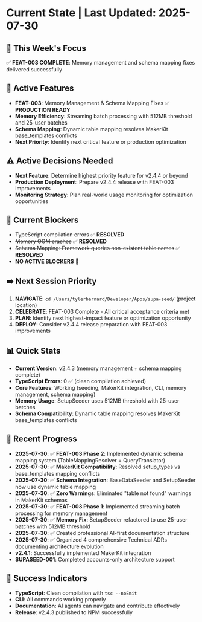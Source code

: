 # Current State | Last Updated: 2025-07-30

## 🎯 This Week's Focus
✅ **FEAT-003 COMPLETE**: Memory management and schema mapping fixes delivered successfully

## 🔄 Active Features
- **FEAT-003**: Memory Management & Schema Mapping Fixes ✅ **PRODUCTION READY**
- **Memory Efficiency**: Streaming batch processing with 512MB threshold and 25-user batches
- **Schema Mapping**: Dynamic table mapping resolves MakerKit base_templates conflicts
- **Next Priority**: Identify next critical feature or production optimization

## ⚠️ Active Decisions Needed
- **Next Feature**: Determine highest priority feature for v2.4.4 or beyond
- **Production Deployment**: Prepare v2.4.4 release with FEAT-003 improvements
- **Monitoring Strategy**: Plan real-world usage monitoring for optimization opportunities

## 🚧 Current Blockers
- ~~TypeScript compilation errors~~ ✅ **RESOLVED**
- ~~Memory OOM crashes~~ ✅ **RESOLVED** 
- ~~Schema Mapping: Framework queries non-existent table names~~ ✅ **RESOLVED**
- **NO ACTIVE BLOCKERS** 🎉

## ➡️ Next Session Priority  
1. **NAVIGATE**: `cd /Users/tylerbarnard/Developer/Apps/supa-seed/` (project location)
2. **CELEBRATE**: FEAT-003 Complete - All critical acceptance criteria met
3. **PLAN**: Identify next highest-impact feature or optimization opportunity
4. **DEPLOY**: Consider v2.4.4 release preparation with FEAT-003 improvements

## 📊 Quick Stats
- **Current Version**: v2.4.3 (memory management + schema mapping complete)
- **TypeScript Errors**: 0 ✅ (clean compilation achieved)
- **Core Features**: Working (seeding, MakerKit integration, CLI, memory management, schema mapping)
- **Memory Usage**: SetupSeeder uses 512MB threshold with 25-user batches
- **Schema Compatibility**: Dynamic table mapping resolves MakerKit base_templates conflicts

## 📝 Recent Progress
- **2025-07-30**: ✅ **FEAT-003 Phase 2**: Implemented dynamic schema mapping system (TableMappingResolver + QueryTranslator)
- **2025-07-30**: ✅ **MakerKit Compatibility**: Resolved setup_types vs base_templates mapping conflicts
- **2025-07-30**: ✅ **Schema Integration**: BaseDataSeeder and SetupSeeder now use dynamic table mapping
- **2025-07-30**: ✅ **Zero Warnings**: Eliminated "table not found" warnings in MakerKit schemas
- **2025-07-30**: ✅ **FEAT-003 Phase 1**: Implemented streaming batch processing for memory management
- **2025-07-30**: ✅ **Memory Fix**: SetupSeeder refactored to use 25-user batches with 512MB threshold
- **2025-07-30**: ✅ Created professional AI-first documentation structure
- **2025-07-30**: ✅ Organized 4 comprehensive Technical ADRs documenting architecture evolution
- **v2.4.1**: Successfully implemented MakerKit integration
- **SUPASEED-001**: Completed accounts-only architecture support

## 🎯 Success Indicators
- **TypeScript**: Clean compilation with `tsc --noEmit`
- **CLI**: All commands working properly
- **Documentation**: AI agents can navigate and contribute effectively
- **Release**: v2.4.3 published to NPM successfully 